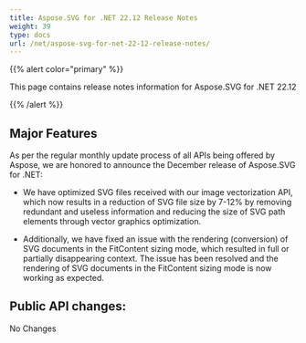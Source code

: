 ```yaml
---
title: Aspose.SVG for .NET 22.12 Release Notes
weight: 39
type: docs
url: /net/aspose-svg-for-net-22-12-release-notes/
---
```

{{% alert color="primary" %}}

This page contains release notes information for Aspose.SVG for .NET 22.12

{{% /alert %}}

## **Major Features**

As per the regular monthly update process of all APIs being offered by Aspose, we are honored to announce the December release of Aspose.SVG for .NET:

* We have optimized SVG files received with our image vectorization API, which now results in a reduction of SVG file size by 7-12% by removing redundant and useless information and reducing the size of SVG path elements through vector graphics optimization.

* Additionally, we have fixed an issue with the rendering (conversion) of SVG documents in the FitContent sizing mode, which resulted in full or partially disappearing context. The issue has been resolved and the rendering of SVG documents in the FitContent sizing mode is now working as expected.


## **Public API changes:**

No Changes




